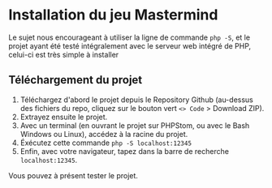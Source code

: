 # Installation du jeu Mastermind

Le sujet nous encourageant à utiliser la ligne de commande `php -S`, et le projet ayant été testé intégralement avec le serveur web intégré de PHP, celui-ci est très simple à installer

## Téléchargement du projet

1. Téléchargez d'abord le projet depuis le Repository Github (au-dessus des fichiers du repo, cliquez sur le bouton vert `<> Code` > Download ZIP).
2. Extrayez ensuite le projet.
3. Avec un terminal (en ouvrant le projet sur PHPStom, ou avec le Bash Windows ou Linux), accédez à la racine du projet. 
4. Éxécutez cette commande `php -S localhost:12345`
5. Enfin, avec votre navigateur, tapez dans la barre de recherche `localhost:12345`.

Vous pouvez à présent tester le projet.